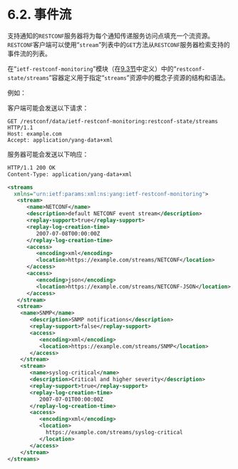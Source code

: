 # 6.2. 事件流

支持通知的`RESTCONF`服务器将为每个通知传递服务访问点填充一个流资源。 `RESTCONF`客户端可以使用“`stream`”列表中的`GET`方法从`RESTCONF`服务器检索支持的事件流的列表。

在“`ietf-restconf-monitoring`”模块（在[9.3节](../section-9/9.3.md)中定义）中的“`restconf-state/streams`”容器定义用于指定“`streams`”资源中的概念子资源的结构和语法。

例如：

客户端可能会发送以下请求：

```
GET /restconf/data/ietf-restconf-monitoring:restconf-state/streams HTTP/1.1
Host: example.com
Accept: application/yang-data+xml
```

服务器可能会发送以下响应：

```XML
HTTP/1.1 200 OK
Content-Type: application/yang-data+xml

<streams
  xmlns="urn:ietf:params:xml:ns:yang:ietf-restconf-monitoring">
   <stream>
      <name>NETCONF</name>
      <description>default NETCONF event stream</description>
      <replay-support>true</replay-support>
      <replay-log-creation-time>
         2007-07-08T00:00:00Z
      </replay-log-creation-time>
      <access>
         <encoding>xml</encoding>
         <location>https://example.com/streams/NETCONF</location>
      </access>
      <access>
         <encoding>json</encoding>
         <location>https://example.com/streams/NETCONF-JSON</location>
      </access>
   </stream>
   <stream>
    <name>SNMP</name>
       <description>SNMP notifications</description>
       <replay-support>false</replay-support>
       <access>
          <encoding>xml</encoding>
          <location>https://example.com/streams/SNMP</location>
       </access>
    </stream>
    <stream>
       <name>syslog-critical</name>
       <description>Critical and higher severity</description>
       <replay-support>true</replay-support>
       <replay-log-creation-time>
          2007-07-01T00:00:00Z
       </replay-log-creation-time>
       <access>
          <encoding>xml</encoding>
          <location>
            https://example.com/streams/syslog-critical
          </location>
       </access>
    </stream>
</streams>
```

